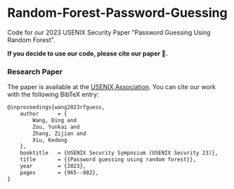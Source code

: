 # Random-Forest-Password-Guessing
Code for our 2023 USENIX Security Paper "Password Guessing Using Random Forest". 

<b>If you decide to use our code, please cite our paper 🤝.</b>

### Research Paper

The paper is available at the [USENIX Association](https://www.usenix.org/conference/usenixsecurity23/presentation/wang-ding-password-guessing). You can cite our work with the following BibTeX entry:

```latex
@inproceedings{wang2023rfguess,
    author      = {
        Wang, Ding and 
        Zou, Yunkai and 
        Zhang, Zijian and 
        Xiu, Kedong
    },
    booktitle   = {USENIX Security Symposium (USENIX Security 23)},
    title       = {{Password guessing using random forest}},
    year        = {2023},
    pages       = {965--982},
}
```
